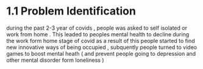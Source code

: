 # 1.1 Problem Identification

during the past 2-3 year of covids , people was asked to self isolated or work from home . This leaded to peoples mental health to decline during the work form home stage of covid as a result of this people started  to find new innovative ways of being occupied ,  subquently  people turned to video games to boost mental heath ( and  prevent people going to depression and other mental disorder form loneliness )&#x20;
